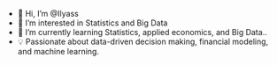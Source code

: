 - 👋 Hi, I’m @Ilyass
- 👀 I’m interested in Statistics and Big Data
- 🌱 I’m currently learning Statistics, applied economics, and Big Data..
- 💡 Passionate about data-driven decision making, financial modeling, and machine learning.

<!---
Ilyassarsalane/Ilyassarsalane is a ✨ special ✨ repository because its `README.md` (this file) appears on your GitHub profile.
You can click the Preview link to take a look at your changes.
--->
